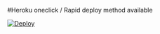 #Heroku oneclick / Rapid deploy method available

[![Deploy](https://www.herokucdn.com/deploy/button.svg)](https://dashboard.heroku.com/new?template=https://github.com/aswifi/Aria2-Rclone-Remote-Uploader-HEROKU)
